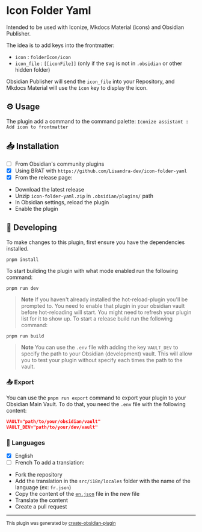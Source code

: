 # Icon Folder Yaml

Intended to be used with Iconize, Mkdocs Material (icons) and Obsidian Publisher.

The idea is to add keys into the frontmatter:
- `icon` : `folderIcon/icon`
- `icon_file` : `[[iconFile]]` (only if the svg is not in `.obsidian` or other hidden folder)

Obsidian Publisher will send the `icon_file` into your Repository, and Mkdocs Material will use the `icon` key to display the icon.


## ⚙️ Usage

The plugin add a command to the command palette: `Iconize assistant : Add icon to frontmatter`

## 📥 Installation

- [ ] From Obsidian's community plugins
- [x] Using BRAT with `https://github.com/Lisandra-dev/icon-folder-yaml`
- [x] From the release page:
- Download the latest release
- Unzip `icon-folder-yaml.zip` in `.obsidian/plugins/` path
- In Obsidian settings, reload the plugin
- Enable the plugin

## 🤖 Developing

To make changes to this plugin, first ensure you have the dependencies installed.

```
pnpm install
```

To start building the plugin with what mode enabled run the following command:

```
pnpm run dev
```

> **Note**
> If you haven't already installed the hot-reload-plugin you'll be prompted to. You need to enable that plugin in your obsidian vault before hot-reloading will start. You might need to refresh your plugin list for it to show up.
> To start a release build run the following command:

```
pnpm run build
```

> **Note**
> You can use the `.env` file with adding the key `VAULT_DEV` to specify the path to your Obsidian (development) vault. This will allow you to test your plugin without specify each times the path to the vault.

### 📤 Export

You can use the `pnpm run export` command to export your plugin to your Obsidian Main Vault. To do that, you need the `.env` file with the following content:

```json
VAULT="path/to/your/obsidian/vault"
VAULT_DEV="path/to/your/dev/vault"
```

### 🎼 Languages

- [x] English
- [ ] French
      To add a translation:
- Fork the repository
- Add the translation in the `src/i18n/locales` folder with the name of the language (ex: `fr.json`)
- Copy the content of the [`en.json`](./src/i18n/locales/en.json) file in the new file
- Translate the content
- Create a pull request

---

<sub>This plugin was generated by <a href="https://www.npmjs.com/package/@lisandra-dev/create-obsidian-plugin">create-obsidian-plugin</a></sub>

